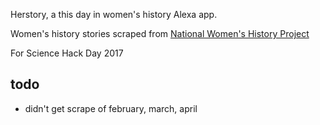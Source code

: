 Herstory, a this day in women's history Alexa app.

Women's history stories scraped from [National Women's History Project](http://www.nwhp.org/events/this-month-in-womens-history/)

For Science Hack Day 2017

## todo

  - didn't get scrape of february, march, april
